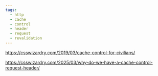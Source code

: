 ```yaml
---
tags:
  - http
  - cache
  - control
  - header
  - request
  - revalidation
---
```

https://csswizardry.com/2019/03/cache-control-for-civilians/

https://csswizardry.com/2025/03/why-do-we-have-a-cache-control-request-header/